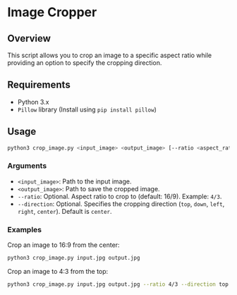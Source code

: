 # Image Cropper

## Overview

This script allows you to crop an image to a specific aspect ratio while providing an option to specify the cropping direction.

## Requirements
- Python 3.x
- `Pillow` library (Install using `pip install pillow`)

## Usage
```sh
python3 crop_image.py <input_image> <output_image> [--ratio <aspect_ratio>] [--direction <crop_direction>]
```

### Arguments
- `<input_image>`: Path to the input image.
- `<output_image>`: Path to save the cropped image.
- `--ratio`: Optional. Aspect ratio to crop to (default: 16/9). Example: `4/3`.
- `--direction`: Optional. Specifies the cropping direction (`top`, `down`, `left`, `right`, `center`). Default is `center`.

### Examples
Crop an image to 16:9 from the center:
```sh
python3 crop_image.py input.jpg output.jpg
```

Crop an image to 4:3 from the top:
```sh
python3 crop_image.py input.jpg output.jpg --ratio 4/3 --direction top
```
